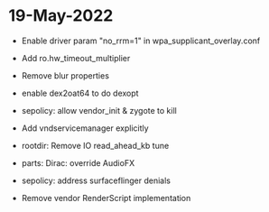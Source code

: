 # 19-May-2022

- Enable driver param "no_rrm=1" in wpa_supplicant_overlay.conf

- Add ro.hw_timeout_multiplier

- Remove blur properties

- enable dex2oat64 to do dexopt

- sepolicy: allow vendor_init & zygote to kill

- Add vndservicemanager explicitly

- rootdir: Remove IO read_ahead_kb tune

- parts: Dirac: override AudioFX

- sepolicy: address surfaceflinger denials

- Remove vendor RenderScript implementation
